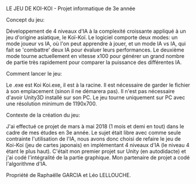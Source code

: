 LE JEU DE KOI-KOI - Projet informatique de 3e année


Concept du jeu:

Développement de 4 niveaux d'IA à la complexité croissante appliqué à un jeu d'origine asiatique, le Koï-Koï. Le logiciel comporte deux modes: un mode joueur vs IA, où l'on peut apprendre à jouer, et un mode IA vs IA, qui fait se 'combattre' deux IA pour évaluer leurs performances. Le deuxième mode tourne actuellement en vitesse x100 pour générer un grand nombre de partie très rapidement pour comparer la puissance des différentes IA.

Comment lancer le jeu:

Le .exe est Koi Koi.exe, il est à la racine. Il est nécessaire de garder le fichier à son emplacement (sinon il ne démarera pas). Il n'est pas nécessaire d'avoir Unity3D installé sur son PC. Le jeu tourne uniquement sur PC avec une résolution minimum de 1190x700.

Contexte de la création du jeu:

J'ai effectué ce projet de mars à mai 2018 (1 mois et demi en tout) dans le cadre de mes études en 3e année. Le sujet était libre avec comme seule contrainte l'utilisation de l'IA, nous avons donc choisi de refaire le jeu de Koi-Koi (jeu de cartes japonais) en implémentant 4 niveaux d'IA (le niveau 4 étant le plus haut). C'était mon premier projet sur Unity (en autodidacte) et j'ai codé l'intégralité de la partie graphique. Mon partenaire de projet a codé l'algorithme d'IA. 


Propriété de Raphaëlle GARCIA et Léo LELLOUCHE.



